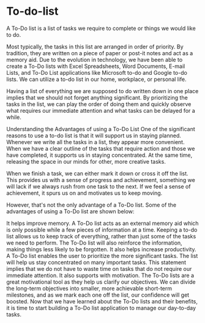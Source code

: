 # To-do-list
A To-Do list is a list of tasks we require to complete or things we would like to do.

Most typically, the tasks in this list are arranged in order of priority. By tradition, they are written on a piece of paper or post-it notes and act as a memory aid. Due to the evolution in technology, we have been able to create a To-Do lists with Excel Spreadsheets, Word Documents, E-mail Lists, and To-Do List applications like Microsoft to-do and Google to-do lists. We can utilize a to-do list in our home, workplace, or personal life.

Having a list of everything we are supposed to do written down in one place implies that we should not forget anything significant. By prioritizing the tasks in the list, we can play the order of doing them and quickly observe what requires our immediate attention and what tasks can be delayed for a while.

Understanding the Advantages of using a To-Do List
One of the significant reasons to use a to-do list is that it will support us in staying planned. Whenever we write all the tasks in a list, they appear more convenient. When we have a clear outline of the tasks that require action and those we have completed, it supports us in staying concentrated. At the same time, releasing the space in our minds for other, more creative tasks.

When we finish a task, we can either mark it down or cross it off the list. This provides us with a sense of progress and achievement, something we will lack if we always rush from one task to the next. If we feel a sense of achievement, it spurs us on and motivates us to keep moving.

However, that's not the only advantage of a To-Do list. Some of the advantages of using a To-Do list are shown below:

It helps improve memory. A To-Do list acts as an external memory aid which is only possible while a few pieces of information at a time. Keeping a to-do list allows us to keep track of everything, rather than just some of the tasks we need to perform. The To-Do list will also reinforce the information, making things less likely to be forgotten.
It also helps increase productivity. A To-Do list enables the user to prioritize the more significant tasks. The list will help us stay concentrated on many important tasks. This statement implies that we do not have to waste time on tasks that do not require our immediate attention.
It also supports with motivation. The To-Do lists are a great motivational tool as they help us clarify our objectives. We can divide the long-term objectives into smaller, more achievable short-term milestones, and as we mark each one off the list, our confidence will get boosted.
Now that we have learned about the To-Do lists and their benefits, it is time to start building a To-Do list application to manage our day-to-day tasks.
